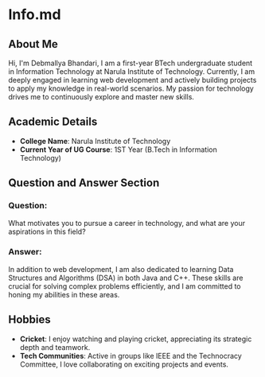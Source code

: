 # Info.md

## About Me
Hi, I'm Debmallya Bhandari, I am a first-year BTech undergraduate student in Information Technology at Narula Institute of Technology. Currently, I am deeply engaged in learning web development and actively building projects to apply my knowledge in real-world scenarios. My passion for technology drives me to continuously explore and master new skills.


## Academic Details
- **College Name**: Narula Institute of Technology
- **Current Year of UG Course**: 1ST Year (B.Tech in Information Technology)

## Question and Answer Section
### Question:
What motivates you to pursue a career in technology, and what are your aspirations in this field?

### Answer:
In addition to web development, I am also dedicated to learning Data Structures and Algorithms (DSA) in both Java and C++. These skills are crucial for solving complex problems efficiently, and I am committed to honing my abilities in these areas.

## Hobbies
- **Cricket**: I enjoy watching and playing cricket, appreciating its strategic depth and teamwork.
- **Tech Communities**: Active in groups like IEEE and the Technocracy Committee, I love collaborating on exciting projects and events.

